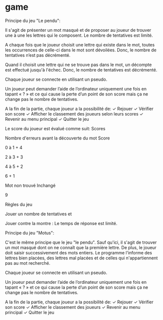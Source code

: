 # game
Principe du jeu "Le pendu":

Il s'agit de présenter un mot masqué et de proposer au joueur
de trouver une à une les lettres qui le composent. Le nombre
de tentatives est limité.

A chaque fois que le joueur choisit une lettre qui existe dans le
mot, toutes les occurrences de celle-ci dans le mot sont
dévoilées. Donc, le nombre de tentatives n’est pas
décrémenté.

Quand il choisit une lettre qui ne se trouve pas dans le mot, un
décompte est effectué jusqu'à l'échec. Donc, le nombre de
tentatives est décrémenté.


Chaque joueur se connecte en utilisant un pseudo.

Un joueur peut demander l’aide de l’ordinateur uniquement
une fois en tapant « ? » et ce qui cause la perte d’un point de
son score mais ça ne change pas le nombre de tentatives.

A la fin de la partie, chaque joueur a la possibilité de:
✓ Rejouer
✓ Vérifier son score
✓ Afficher le classement des joueurs selon leurs scores
✓ Revenir au menu principal
✓ Quitter le jeu



Le score du joueur est évalué comme suit:
Scores

Nombre d'erreurs avant la découverte du mot       Score

0 à 1                                              + 4

2 à 3                                              + 3

4 à 5                                              + 2

6 + 1

Mot non trouvé                                   Inchangé

9

Règles du jeu

Jouer un nombre de tentatives et

Jouer contre la montre : Le temps de réponse est limité.






Principe du jeu "Motus":

C'est le même principe que le jeu "le pendu". Sauf qu'ici, il
s'agit de trouver un mot masqué dont on ne connaît que la
première lettre. De plus, le joueur doit saisir successivement
des mots entiers. Le programme l'informe des lettres bien
placées, des lettres mal placées et de celles qui
n'appartiennent pas au mot recherché.




Chaque joueur se connecte en utilisant un pseudo.

Un joueur peut demander l’aide de l’ordinateur uniquement
une fois en tapant « ? » et ce qui cause la perte d’un point de
son score mais ça ne change pas le nombre de tentatives.

A la fin de la partie, chaque joueur a la possibilité de:
✓ Rejouer
✓ Vérifier son score
✓ Afficher le classement des joueurs
✓ Revenir au menu principal
✓ Quitter le jeu


